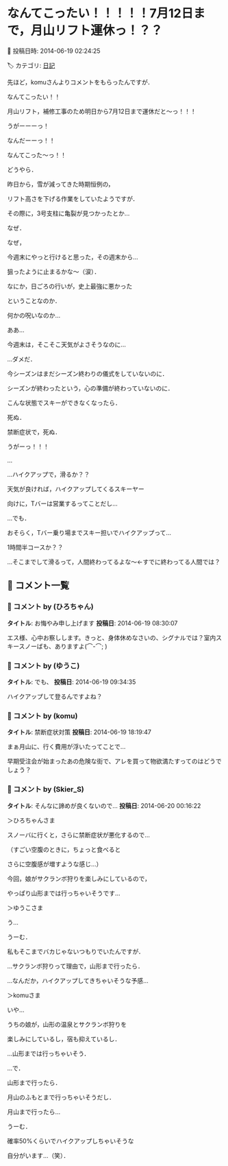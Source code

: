 # なんてこったい！！！！！7月12日まで，月山リフト運休っ！？？

📅 投稿日時: 2014-06-19 02:24:25

🏷️ カテゴリ: [日記](cc4b5682fb7b8b144980957a978653fb0.md)

先ほど，komuさんよりコメントをもらったんですが．





なんてこったい！！


月山リフト，補修工事のため明日から7月12日まで運休だと～っ！！！


うがーーーっ！


なんだーーっ！！


なんてこった～っ！！





どうやら．


昨日から，雪が減ってきた時期恒例の，


リフト高さを下げる作業をしていたようですが．


その際に，3号支柱に亀裂が見つかったとか…





なぜ．


なぜ，


今週末にやっと行けると思った，その週末から…


狙ったように止まるかな～（涙）．


なにか，日ごろの行いが，史上最強に悪かった


ということなのか．


何かの呪いなのか…





ああ…


今週末は，そこそこ天気がよさそうなのに…


…ダメだ．


今シーズンはまだシーズン終わりの儀式をしていないのに．


シーズンが終わったという，心の準備が終わっていないのに．


こんな状態でスキーができなくなったら．


死ぬ．


禁断症状で，死ぬ．


うがーっ！！！





…


…ハイクアップで，滑るか？？


天気が良ければ，ハイクアップしてくるスキーヤー


向けに，Tバーは営業するってことだし…


…でも．


おそらく，Tバー乗り場までスキー担いでハイクアップって…


1時間半コースか？？


…そこまでして滑るって，人間終わってるよな～←すでに終わってる人間では？

## 💬 コメント一覧

### 💬 コメント by (ひろちゃん)
**タイトル**: お悔やみ申し上げます
**投稿日**: 2014-06-19 08:30:07

エス様、心中お察しします。きっと、身体休めなさいの、シグナルでは？室内スキースノーばも、ありますよ(⌒-⌒; )

### 💬 コメント by (ゆうこ)
**タイトル**: でも、
**投稿日**: 2014-06-19 09:34:35

ハイクアップして登るんですよね？

### 💬 コメント by (komu)
**タイトル**: 禁断症状対策
**投稿日**: 2014-06-19 18:19:47

まぁ月山に、行く費用が浮いたってことで…

早期受注会が始まったあの危険な街で、アレを買って物欲満たすってのはどうでしょう？

### 💬 コメント by (Skier_S)
**タイトル**: そんなに諦めが良くないので…
**投稿日**: 2014-06-20 00:16:22

＞ひろちゃんさま

スノーバに行くと，さらに禁断症状が悪化するので…

（すごい空腹のときに，ちょっと食べると

さらに空腹感が増すような感じ…）

今回，娘がサクランボ狩りを楽しみにしているので，

やっぱり山形までは行っちゃいそうです…



＞ゆうこさま

う…

うーむ．

私もそこまでバカじゃないつもりでいたんですが．

…サクランボ狩りって理由で，山形まで行ったら．

…なんだか，ハイクアップしてきちゃいそうな予感…



＞komuさま

いや…

うちの娘が，山形の温泉とサクランボ狩りを

楽しみにしているし，宿も抑えているし．

…山形までは行っちゃいそう．

…で．

山形まで行ったら．

月山のふもとまで行っちゃいそうだし．

月山まで行ったら…

うーむ．

確率50%くらいでハイクアップしちゃいそうな

自分がいます…（笑）．

